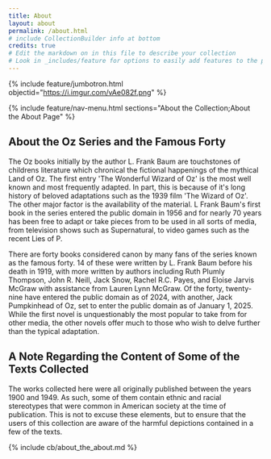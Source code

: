```yaml
---
title: About
layout: about
permalink: /about.html
# include CollectionBuilder info at bottom
credits: true
# Edit the markdown on in this file to describe your collection
# Look in _includes/feature for options to easily add features to the page
---
```


{% include feature/jumbotron.html objectid="https://i.imgur.com/vAe082f.png" %}

{% include feature/nav-menu.html sections="About the Collection;About the About Page" %}

## About the Oz Series and the Famous Forty

The Oz books initially by the author L. Frank Baum are touchstones of childrens literature which chronical the fictional happenings of the mythical Land of Oz. The first entry 'The Wonderful Wizard of Oz' is the most well known and most frequently adapted. In part, this is because of it's long history of beloved adaptations such as the 1939 film 'The Wizard of Oz'. The other major factor is the availability of the material. L Frank Baum's first book in the series entered the public domain in 1956 and for nearly 70 years has been free to adapt or take pieces from to be used in all sorts of media, from television shows such as Supernatural, to video games such as the recent Lies of P.

There are forty books considered canon by many fans of the series known as the famous forty. 14 of these were written by L. Frank Baum before his death in 1919, with more written by authors including Ruth Plumly Thompson, John R. Neill, Jack Snow, Rachel R.C. Payes, and Eloise Jarvis McGraw with assistance from Lauren Lynn McGraw. Of the forty, twenty-nine have entered the public domain as of 2024, with another, Jack Pumpkinhead of Oz, set to enter the public domain as of January 1, 2025. While the first novel is unquestionably the most popular to take from for other media, the other novels offer much to those who wish to delve further than the typical adaptation.

## A Note Regarding the Content of Some of the Texts Collected

The works collected here were all originally published between the years 1900 and 1949. As such, some of them contain ethnic and racial stereotypes that were common in American society at the time of publication. This is not to excuse these elements, but to ensure that the users of this collection are aware of the harmful depictions contained in a few of the texts.  


<!-- IMPORTANT!!! DELETE this comment and the include below when you are finished editing this page for your collection. The include below introduces about page features. They will show up on your collection's about page until you delete it.  -->
{% include cb/about_the_about.md %} 
